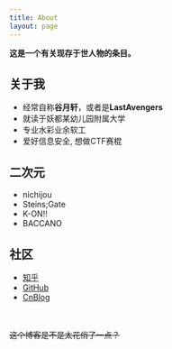 ```yaml
---
title: About
layout: page
---
```


**这是一个有关现存于世人物的条目。**

关于我
----
* 经常自称**谷月轩**，或者是**LastAvengers**
* 就读于妖都某幼儿园附属大学
* 专业水彩业余软工
* 爱好信息安全, 想做CTF赛棍

二次元
---
* nichijou
* Steins;Gate
* K-ON!!
* BACCANO

社区
---
* [知乎](http://www.zhihu.com/people/lastavengers)
* [GitHub](https://github.com/LastAvenger)
* [CnBlog](http://www.cnblogs.com/lastavengers)

<br><br>
<del> 这个博客是不是太花俏了一点？ </del>
